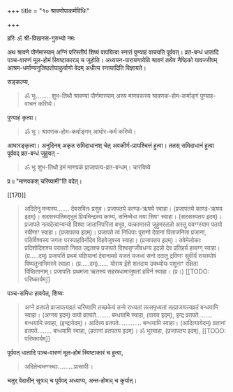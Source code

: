 +++
title = "१० श्रावणोपाकर्मविधिः"

+++

हरिः ॐ श्री-विखनस-गुरुभ्यो नमः 

अथ श्रावणे पौर्णमास्याम् अग्निं परिस्तीर्य शिष्यं वापयित्वा स्नातं पुण्याहं वाचयति पूर्ववत्। व्रत-बन्धं धातादि पञ्च-वारुणं मूल-होमं स्विष्टाकारञ् च जुहोति। अध्ययन-पारायणायेति श्रावणं तथैव नैष्ठिको यावज्जीवम् आश्रम-धर्माण्यनुतिष्ठतोपाकुर्वाणो वेदम् अधीत्य स्नायादिति विज्ञायते। 

सङ्कल्प्य, 

> ॐ भूः........ शुभ-तिथौ श्रावण्यां पौर्णमास्याम् अस्य माणवकस्य श्रावणक-होम-कर्माङ्गं पुण्याह-वाचनं करिष्ये। 

पुण्याहं कृत्वा। 

> ॐ भूः। श्रावणक-होम-कर्माङ्गम् आघोर-कर्म करिष्ये। 

आघारङ्कृत्वा। अनुदिनम् अकृत समिदाधानश् चेत् अवकीर्ण-प्रायश्चित्तं हुत्वा। ततस् समिदाधानं हुत्वा पूर्ववद् व्रत-बन्धं जुहुयत् - 

> ॐ भूः शुभ-तिथौ इमं माणपकं प्राजापत्य-व्रत-बन्धम्। चारयिष्ये 

प्र॥ "माणवकश् चरिष्यामी"ति वदेत्। 

[[170]]

> अदितेनु मन्यस्य....... देवसवितः प्रसुव। प्रजापतये काण्ड-ऋषये स्वाहा। (प्रजापतये काण्ड-ऋषय इदम्)। सदसस्पतिमद्भुतं प्रियमिन्द्रस्य काम्यं, सनिम्मेधा मया सिषꣳ स्वाहा। (सदसस्पतय इदम्)। प्रजापते नत्वदेत्वान्यन्यो विश्वा जातानिपरिता बभूव, यत्कामास्ते जुहुमस्तन्नो अस्तु वयग्ग्स्याम पतयो रयीणाꣳ स्वाहा। (प्रजापतय इदम्)। प्रजापते त्वं निधिपाः पुराणो देवानां पिताजनिता प्रजानां, पतिर्विश्वस्य जगतः परस्पाहविर्नोदेव विहवेजुषस्व स्वाहा। (प्रजापतय इदम्)। तवेमेलोकाः प्रदिशोदिशश्च परावतो निवत उद्वतश्च प्रजापते विश्वसृग्जीवधन्य इदन्नो देव प्रतिहर्य हव्यग्ग् स्वाहा। (प्र.....दम्) प्रजापतिं प्रथमं यज्ञियानां देवानामग्रे यजतं यजध्वं सनो ददातु द्रविणꣳ सुवीर्यं रायस्पोषं विष्यतुनाभिमस्मे स्वाहा। (प्र.....दम्)...... योराय ईशे शतदाय उक्थ्योयः पशूनाꣳ रक्षिता विष्ठितानाम्। प्रजापतिः प्रथमजा ऋतस्य सहस्रधामाजुषतां हविर्न स्वाहा। (प्र।)
[[TODO: परिष्कार्यम्]]

पञ्च-समिधः हावयेत्, शिष्यः 

> अग्ने व्रतपते प्राजापत्यव्रतं चरिष्यामि तच्छकेयं तन्मे राध्यतां तत्समृध्यतां तत्प्राजापत्यव्रतं बन्धयामि स्वाहा। (अग्नय इदम्) वायो व्रतपते........ बन्धयामि स्वाहा, (वायव इदम्), इन्द्र व्रतपते........ बन्धयामि स्वाहा, (इन्द्रायेदम्)। आदित्य व्रतपते............. बन्धयामि स्वाहा। (आदित्यायेदम्) व्रतानां व्रतपते........ बन्धयामि स्वाहा, (व्रतानां व्रतपतय इदम्)। ॐ भूस्वाहा, (प्रजापतय इदम्), 
[[TODO: परिष्कार्यम्]]

पूर्ववत् धातादि पञ्च-वारुणं मूल-होमं स्विष्टाकारं च हुत्वा, 

> अदितेन्वमग्ग्स्थाः.........प्रासावीः। 

चतुर् वेदादीन् सूत्रञ् च पूर्ववद् अध्याप्य, अन्त-होमञ् च कुर्यात्।
